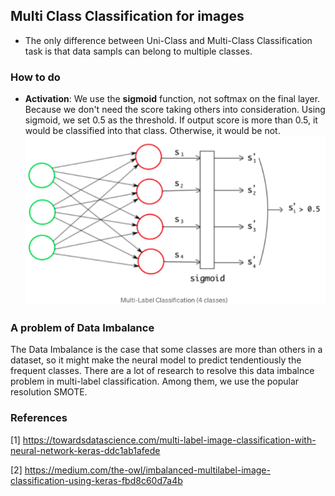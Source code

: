 ## Multi Class Classification for images

- The only difference between Uni-Class and Multi-Class Classification task is that data sampls can belong to multiple classes. </p>

### How to do
- **Activation**: We use the **sigmoid** function, not softmax on the final layer. Because we don't need the score taking others into consideration. Using sigmoid, we set 0.5 as the threshold. If output score is more than 0.5, it would be classified into that class. Otherwise, it would be not.
![](images/1.png)
  

### A problem of Data Imbalance 

The Data Imbalance is the case that some classes are more than others in a dataset, so it might make the neural model to predict tendentiously the frequent classes. There are a lot of research to resolve this data imbalnce problem in multi-label classification. Among them, we use the popular resolution SMOTE.



### References 
[1] https://towardsdatascience.com/multi-label-image-classification-with-neural-network-keras-ddc1ab1afede  

[2] https://medium.com/the-owl/imbalanced-multilabel-image-classification-using-keras-fbd8c60d7a4b